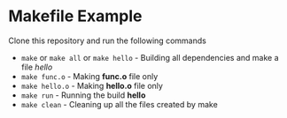# Makefile Example

Clone this repository and run the following commands

- `make` or `make all` or `make hello` - Building all dependencies and make a file *hello*
- `make func.o` - Making **func.o** file only
- `make hello.o` - Making **hello.o** file only
- `make run` - Running the build **hello**
- `make clean` - Cleaning up all the files created by make 

